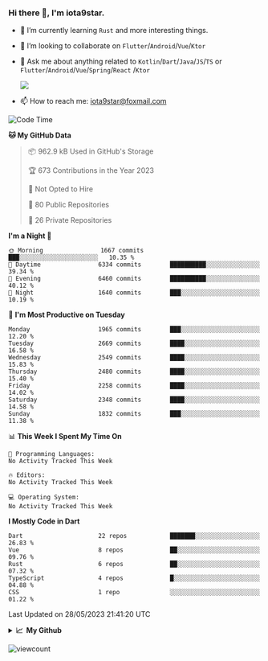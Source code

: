 ### Hi there 👋, I'm iota9star.

- 🌱 I’m currently learning `Rust` and more interesting things.
- 👯 I’m looking to collaborate on `Flutter`/`Android`/`Vue`/`Ktor`
- 💬 Ask me about anything related to `Kotlin`/`Dart`/`Java`/`JS`/`TS` or `Flutter`/`Android`/`Vue`/`Spring`/`React`
  /`Ktor`
  
  ![](https://github-readme-stats.vercel.app/api/top-langs?username=iota9star&show_icons=true&locale=en&layout=compact)
  
- 📫 How to reach me: [iota9star@foxmail.com](iota9star@foxmail.com)


<!--START_SECTION:waka-->
![Code Time](http://img.shields.io/badge/Code%20Time-3%2C090%20hrs%2054%20mins-blue)

**🐱 My GitHub Data** 

> 📦 962.9 kB Used in GitHub's Storage 
 > 
> 🏆 673 Contributions in the Year 2023
 > 
> 🚫 Not Opted to Hire
 > 
> 📜 80 Public Repositories 
 > 
> 🔑 26 Private Repositories 
 > 
**I'm a Night 🦉** 

```text
🌞 Morning                1667 commits        ███░░░░░░░░░░░░░░░░░░░░░░   10.35 % 
🌆 Daytime                6334 commits        ██████████░░░░░░░░░░░░░░░   39.34 % 
🌃 Evening                6460 commits        ██████████░░░░░░░░░░░░░░░   40.12 % 
🌙 Night                  1640 commits        ███░░░░░░░░░░░░░░░░░░░░░░   10.19 % 
```
📅 **I'm Most Productive on Tuesday** 

```text
Monday                   1965 commits        ███░░░░░░░░░░░░░░░░░░░░░░   12.20 % 
Tuesday                  2669 commits        ████░░░░░░░░░░░░░░░░░░░░░   16.58 % 
Wednesday                2549 commits        ████░░░░░░░░░░░░░░░░░░░░░   15.83 % 
Thursday                 2480 commits        ████░░░░░░░░░░░░░░░░░░░░░   15.40 % 
Friday                   2258 commits        ████░░░░░░░░░░░░░░░░░░░░░   14.02 % 
Saturday                 2348 commits        ████░░░░░░░░░░░░░░░░░░░░░   14.58 % 
Sunday                   1832 commits        ███░░░░░░░░░░░░░░░░░░░░░░   11.38 % 
```


📊 **This Week I Spent My Time On** 

```text
💬 Programming Languages: 
No Activity Tracked This Week

🔥 Editors: 
No Activity Tracked This Week

💻 Operating System: 
No Activity Tracked This Week
```

**I Mostly Code in Dart** 

```text
Dart                     22 repos            ███████░░░░░░░░░░░░░░░░░░   26.83 % 
Vue                      8 repos             ██░░░░░░░░░░░░░░░░░░░░░░░   09.76 % 
Rust                     6 repos             ██░░░░░░░░░░░░░░░░░░░░░░░   07.32 % 
TypeScript               4 repos             █░░░░░░░░░░░░░░░░░░░░░░░░   04.88 % 
CSS                      1 repo              ░░░░░░░░░░░░░░░░░░░░░░░░░   01.22 % 
```




 Last Updated on 28/05/2023 21:41:20 UTC
<!--END_SECTION:waka-->

<details>
  <summary><b>📈&nbsp;&nbsp;My Github</b></summary>
  <br>
  <img src='https://github-profile-trophy.vercel.app/?username=iota9star'>
  <img src='https://bad-apple-github-readme.vercel.app/api?show_bg=1&username=iota9star&hide_title=true'>
  <img src='http://cr-skills-chart-widget.azurewebsites.net/api/api?username=iota9star'>
  <img src='https://github-readme-stats.vercel.app/api/wakatime?username=iota9star&layout=compact'>
</details>


![viewcount](https://count.getloli.com/get/@iota9star?theme=rule34)

